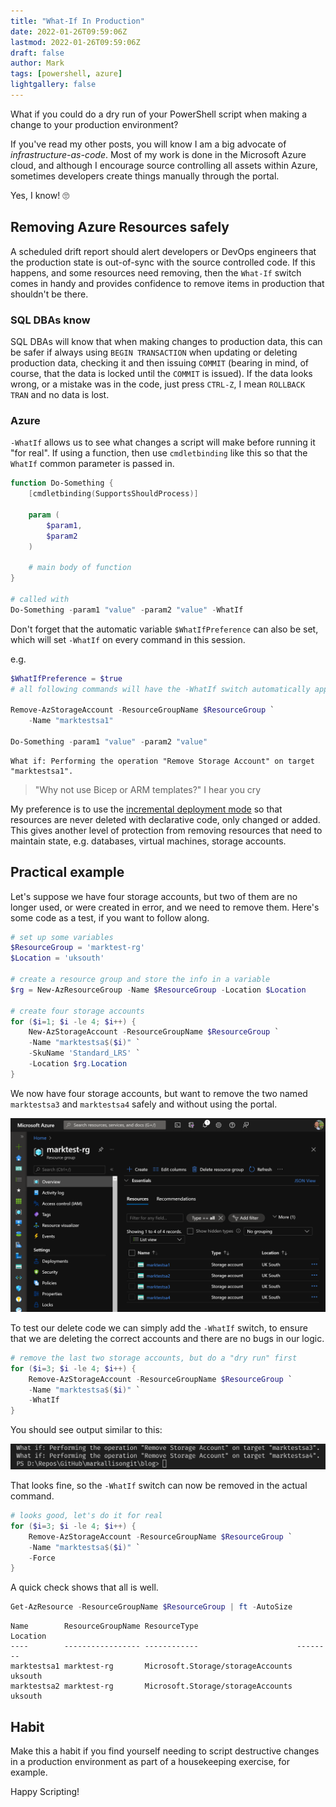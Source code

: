 ```yaml
---
title: "What-If In Production"
date: 2022-01-26T09:59:06Z
lastmod: 2022-01-26T09:59:06Z
draft: false
author: Mark
tags: [powershell, azure]
lightgallery: false
---
```


What if you could do a dry run of your PowerShell script when making a change to your production environment?

If you've read my other posts, you will know I am a big advocate of *infrastructure-as-code*. Most of my work is done in the Microsoft Azure cloud, and although I encourage source controlling all assets within Azure, sometimes developers create things manually through the portal.

Yes, I know! 🙄

## Removing Azure Resources safely

A scheduled drift report should alert developers or DevOps engineers that the production state is out-of-sync with the source controlled code. If this happens, and some resources need removing, then the `What-If` switch comes in handy and provides confidence to remove items in production that shouldn't be there.

### SQL DBAs know

SQL DBAs will know that when making changes to production data, this can be safer if always using `BEGIN TRANSACTION` when updating or deleting production data, checking it and then issuing `COMMIT` (bearing in mind, of course, that the data is locked until the `COMMIT` is issued). If the data looks wrong, or a mistake was in the code, just press `CTRL-Z`, I mean `ROLLBACK TRAN` and no data is lost.

### Azure

`-WhatIf` allows us to see what changes a script will make before running it "for real". If using a function, then use `cmdletbinding` like this so that the `WhatIf` common parameter is passed in.

```PowerShell
function Do-Something {
    [cmdletbinding(SupportsShouldProcess)]

    param (
        $param1,
        $param2
    )

    # main body of function
}

# called with
Do-Something -param1 "value" -param2 "value" -WhatIf
```

Don't forget that the automatic variable `$WhatIfPreference` can also be set, which will set `-WhatIf` on every command in this session.

e.g.

```PowerShell
$WhatIfPreference = $true
# all following commands will have the -WhatIf switch automatically applied

Remove-AzStorageAccount -ResourceGroupName $ResourceGroup `
    -Name "marktestsa1"

Do-Something -param1 "value" -param2 "value"    
```

```text
What if: Performing the operation "Remove Storage Account" on target "marktestsa1".
```



> "Why not use Bicep or ARM templates?" I hear you cry

My preference is to use the [incremental deployment mode](https://docs.microsoft.com/en-us/azure/azure-resource-manager/templates/deployment-modes#incremental-mode) so that resources are never deleted with declarative code, only changed or added. This gives another level of protection from removing resources that need to maintain state, e.g. databases, virtual machines, storage accounts.

## Practical example

Let's suppose we have four storage accounts, but two of them are no longer used, or were created in error, and we need to remove them. Here's some code as a test, if you want to follow along.

```PowerShell
# set up some variables
$ResourceGroup = 'marktest-rg'
$Location = 'uksouth'

# create a resource group and store the info in a variable
$rg = New-AzResourceGroup -Name $ResourceGroup -Location $Location

# create four storage accounts
for ($i=1; $i -le 4; $i++) {
    New-AzStorageAccount -ResourceGroupName $ResourceGroup `
    -Name "marktestsa$($i)" `
    -SkuName 'Standard_LRS' `
    -Location $rg.Location
}
```

We now have four storage accounts, but want to remove the two named `marktestsa3` and `marktestsa4` safely and without using the portal.

![Azure Portal](2022-01-26_10-22-36.png)

To test our delete code we can simply add the `-WhatIf` switch, to ensure that we are deleting the correct accounts and there are no bugs in our logic.

```PowerShell
# remove the last two storage accounts, but do a "dry run" first
for ($i=3; $i -le 4; $i++) {
    Remove-AzStorageAccount -ResourceGroupName $ResourceGroup `
    -Name "marktestsa$($i)" `
    -WhatIf
}
```

You should see output similar to this:

![WhatIf](2022-01-26_10-37-36.png)

That looks fine, so the `-WhatIf` switch can now be removed in the actual command.

```PowerShell
# looks good, let's do it for real
for ($i=3; $i -le 4; $i++) {
    Remove-AzStorageAccount -ResourceGroupName $ResourceGroup `
    -Name "marktestsa$($i)" `
    -Force
}
```

A quick check shows that all is well.

```PowerShell
Get-AzResource -ResourceGroupName $ResourceGroup | ft -AutoSize
```

```text
Name        ResourceGroupName ResourceType                      Location
----        ----------------- ------------                      --------
marktestsa1 marktest-rg       Microsoft.Storage/storageAccounts uksouth
marktestsa2 marktest-rg       Microsoft.Storage/storageAccounts uksouth
```

## Habit

Make this a habit if you find yourself needing to script destructive changes in a production environment as part of a housekeeping exercise, for example.

Happy Scripting!